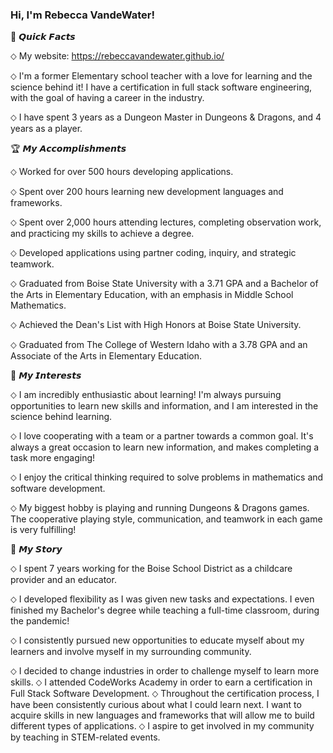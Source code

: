 ### Hi, I'm Rebecca VandeWater! 

🚀 𝙌𝙪𝙞𝙘𝙠 𝙁𝙖𝙘𝙩𝙨

⬦ My website: https://rebeccavandewater.github.io/

⬦ I'm a former Elementary school teacher with a love for learning and the science behind it! I have a certification in full stack software engineering, with the goal of having a career in the industry.

⬦ I have spent 3 years as a Dungeon Master in Dungeons & Dragons, and 4 years as a player.


🏆 𝙈𝙮 𝘼𝙘𝙘𝙤𝙢𝙥𝙡𝙞𝙨𝙝𝙢𝙚𝙣𝙩𝙨

⬦ Worked for over 500 hours developing applications.

⬦ Spent over 200 hours learning new development languages and frameworks.

⬦ Spent over 2,000 hours attending lectures, completing observation work, and practicing my skills to achieve a degree.

⬦ Developed applications using partner coding, inquiry, and strategic teamwork.

⬦ Graduated from Boise State University with a 3.71 GPA and a Bachelor of the Arts in Elementary Education, with an emphasis in Middle School Mathematics.

⬦ Achieved the Dean's List with High Honors at Boise State University.

⬦ Graduated from The College of Western Idaho with a 3.78 GPA and an Associate of the Arts in Elementary Education.


📝 𝙈𝙮 𝙄𝙣𝙩𝙚𝙧𝙚𝙨𝙩𝙨

⬦ I am incredibly enthusiastic about learning! I'm always pursuing opportunities to learn new skills and information, and I am interested in the science behind learning.

⬦ I love cooperating with a team or a partner towards a common goal. It's always a great occasion to learn new information, and makes completing a task more engaging!

⬦ I enjoy the critical thinking required to solve problems in mathematics and software development.

⬦ My biggest hobby is playing and running Dungeons & Dragons games. The cooperative playing style, communication, and teamwork in each game is very fulfilling!


📖 𝙈𝙮 𝙎𝙩𝙤𝙧𝙮

⬦ I spent 7 years working for the Boise School District as a childcare provider and an educator.

⬦ I developed flexibility as I was given new tasks and expectations. I even finished my Bachelor's degree while teaching a full-time classroom, during the pandemic!

⬦ I consistently pursued new opportunities to educate myself about my learners and involve myself in my surrounding community.

⬦ I decided to change industries in order to challenge myself to learn more skills.
⬦ I attended CodeWorks Academy in order to earn a certification in Full Stack Software Development.
⬦ Throughout the certification process, I have been consistently curious about what I could learn next. I want to acquire skills in new languages and frameworks that will allow me to build different types of applications.
⬦ I aspire to get involved in my community by teaching in STEM-related events.
